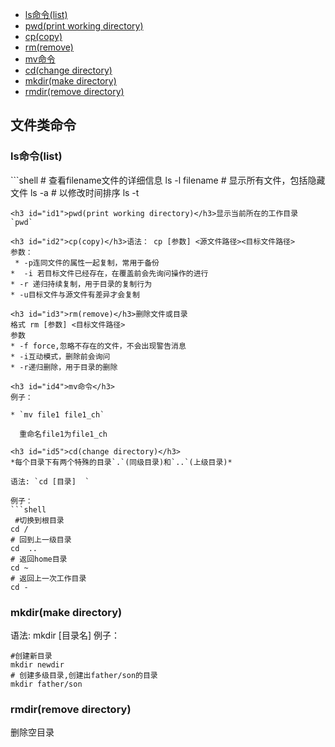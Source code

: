 * <a href="#id0">ls命令(list)</a>
* <a href="#id1">pwd(print working directory)</a>
* <a href="#id2">cp(copy)</a>
* <a href="#id3">rm(remove)</a>
* <a href="#id4">mv命令</a>
* <a href="#id5">cd(change directory)</a>
* <a href="#id6">mkdir(make directory)</a>
* <a href="#id7">rmdir(remove directory)</a>
## 文件类命令

<h3 id="id0">ls命令(list)</h3>
```shell
# 查看filename文件的详细信息
ls -l filename
# 显示所有文件，包括隐藏文件
ls -a
# 以修改时间排序
ls -t

```
<h3 id="id1">pwd(print working directory)</h3>显示当前所在的工作目录
`pwd`

<h3 id="id2">cp(copy)</h3>语法： cp [参数] <源文件路径><目标文件路径> 
参数：
 * -p连同文件的属性一起复制，常用于备份
*  -i 若目标文件已经存在，在覆盖前会先询问操作的进行
* -r 递归持续复制，用于目录的复制行为
* -u目标文件与源文件有差异才会复制

<h3 id="id3">rm(remove)</h3>删除文件或目录 
格式 rm [参数] <目标文件路径> 
参数 
* -f force,忽略不存在的文件，不会出现警告消息
* -i互动模式，删除前会询问
* -r递归删除，用于目录的删除

<h3 id="id4">mv命令</h3>
例子：

* `mv file1 file1_ch`

  重命名file1为file1_ch

<h3 id="id5">cd(change directory)</h3>
*每个目录下有两个特殊的目录`.`(同级目录)和`..`(上级目录)*

语法: `cd [目录]  `

例子：
```shell
 #切换到根目录 
cd /
# 回到上一级目录  
cd  ..
# 返回home目录
cd ~
# 返回上一次工作目录
cd -
```

<h3 id="id6">mkdir(make directory)</h3>语法: mkdir [目录名] 
例子：

```shell
#创建新目录  
mkdir newdir
# 创建多级目录,创建出father/son的目录
mkdir father/son
```

<h3 id="id7">rmdir(remove directory)</h3>删除空目录 

